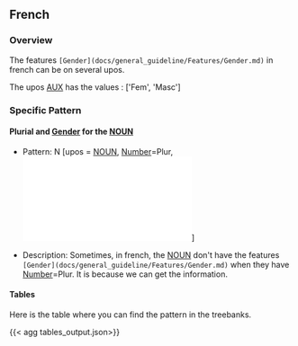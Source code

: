 ## French

### Overview
 The features `[Gender](docs/general_guideline/Features/Gender.md)` in french can be on several upos.

 The upos [AUX](docs/general_guideline/Upos/AUX.md) has the values : ['Fem', 'Masc']


### Specific Pattern

#### Plurial and [Gender](docs/general_guideline/Features/Gender.md) for the [NOUN](docs/general_guideline/Upos/NOUN.md) 

- Pattern: N [upos = [NOUN](docs/general_guideline/Upos/NOUN.md), [Number](docs/general_guideline/Features/Number.md)=Plur, ![Gender](docs/general_guideline/Features/Gender.md)]


- Description: Sometimes, in french, the [NOUN](docs/general_guideline/Upos/NOUN.md) don't have the features `[Gender](docs/general_guideline/Features/Gender.md)` when they have [Number](docs/general_guideline/Features/Number.md)=Plur. It is because we can get the information.

#### Tables

 Here is the table where you can find the pattern in the treebanks.

{{< agg tables_output.json>}}

